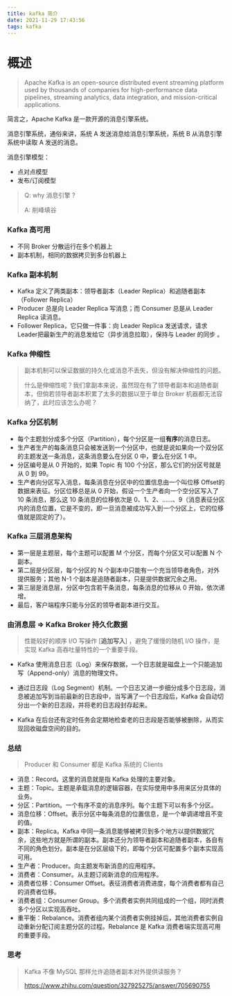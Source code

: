 ```yaml
---
title: kafka 简介
date: 2021-11-29 17:43:56
tags: kafka
---
```

# 概述

> Apache Kafka is an open-source distributed event streaming platform used by thousands of companies for high-performance data pipelines, streaming analytics, data integration, and mission-critical applications.

简言之，Apache Kafka 是一款开源的消息引擎系统。

消息引擎系统，通俗来讲，系统 A 发送消息给消息引擎系统，系统 B 从消息引擎系统中读取 A 发送的消息。

<!--more-->

消息引擎模型：

+ 点对点模型
+ 发布/订阅模型

> Q: why 消息引擎 ?
> 
> A: 削峰填谷

### Kafka 高可用

+ 不同 Broker 分散运行在多个机器上
+ 副本机制，相同的数据拷贝到多台机器上 

### Kafka 副本机制

+ Kafka 定义了两类副本：领导者副本（Leader Replica）和追随者副本（Follower Replica）
+ Producer 总是向 Leader Replica 写消息；而 Consumer 总是从 Leader Replica 读消息。
+ Follower Replica，它只做一件事：向 Leader Replica 发送请求，请求Leader把最新生产的消息发给它（异步消息拉取），保持与 Leader 的同步 。

### Kafka 伸缩性

> 副本机制可以保证数据的持久化或消息不丢失，但没有解决伸缩性的问题。
>
> 什么是伸缩性呢？我们拿副本来说，虽然现在有了领导者副本和追随者副本，但倘若领导者副本积累了太多的数据以至于单台 Broker 机器都无法容纳了，此时应该怎么办呢？

### Kafka 分区机制

+ 每个主题划分成多个分区（Partition），每个分区是一组**有序**的消息日志。
+ 生产者生产的每条消息只会被发送到一个分区中，也就是说如果向一个双分区的主题发送一条消息，这条消息要么在分区 0 中，要么在分区 1 中。
+ 分区编号是从 0 开始的，如果 Topic 有 100 个分区，那么它们的分区号就是从 0 到 99。
+ 生产者向分区写入消息，每条消息在分区中的位置信息由一个叫位移 Offset的数据来表征。分区位移总是从 0 开始，假设一个生产者向一个空分区写入了 10 条消息，那么这 10 条消息的位移依次是 0、1、2、......、9（消息表征分区内的消息位置，它是不变的，即一旦消息被成功写入到一个分区上，它的位移值就是固定的了）。

### Kafka 三层消息架构 

+ 第一层是主题层，每个主题可以配置 M 个分区，而每个分区又可以配置 N 个副本。
+ 第二层是分区层，每个分区的 N 个副本中只能有一个充当领导者角色，对外提供服务；其他 N-1 个副本是追随者副本，只是提供数据冗余之用。
+ 第三层是消息层，分区中包含若干条消息，每条消息的位移从 0 开始，依次递增。
+ 最后，客户端程序只能与分区的领导者副本进行交互。

### 由消息层 => Kafka Broker 持久化数据

> 性能较好的顺序 I/O 写操作 [**追加写入**] ，避免了缓慢的随机 I/O 操作，是实现 Kafka 高吞吐量特性的一个重要手段。

+ Kafka 使用消息日志（Log）来保存数据，一个日志就是磁盘上一个只能追加写（Append-only）消息的物理文件。

+ 通过日志段（Log Segment）机制。一个日志又进一步细分成多个日志段，消息被追加写到当前最新的日志段中，当写满了一个日志段后，Kafka 会自动切分出一个新的日志段，并将老的日志段封存起来。
+ Kafka 在后台还有定时任务会定期地检查老的日志段是否能够被删除，从而实现回收磁盘空间的目的。

### 总结
> Producer 和 Consumer 都是 Kafka 系统的 Clients

+ 消息：Record。这里的消息就是指 Kafka 处理的主要对象。
+ 主题：Topic。主题是承载消息的逻辑容器，在实际使用中多用来区分具体的业务。
+ 分区：Partition。一个有序不变的消息序列。每个主题下可以有多个分区。
+ 消息位移：Offset。表示分区中每条消息的位置信息，是一个单调递增且不变的值。
+ 副本：Replica。Kafka 中同一条消息能够被拷贝到多个地方以提供数据冗余，这些地方就是所谓的副本。副本还分为领导者副本和追随者副本，各自有不同的角色划分。副本是在分区层级下的，即每个分区可配置多个副本实现高可用。
+ 生产者：Producer。向主题发布新消息的应用程序。
+ 消费者：Consumer。从主题订阅新消息的应用程序。
+ 消费者位移：Consumer Offset。表征消费者消费进度，每个消费者都有自己的消费者位移。
+ 消费者组：Consumer Group。多个消费者实例共同组成的一个组，同时消费多个分区以实现高吞吐。
+ 重平衡：Rebalance。消费者组内某个消费者实例挂掉后，其他消费者实例自动重新分配订阅主题分区的过程。Rebalance 是 Kafka 消费者端实现高可用的重要手段。

### 思考

> Kafka 不像 MySQL 那样允许追随者副本对外提供读服务？
>
> https://www.zhihu.com/question/327925275/answer/705690755